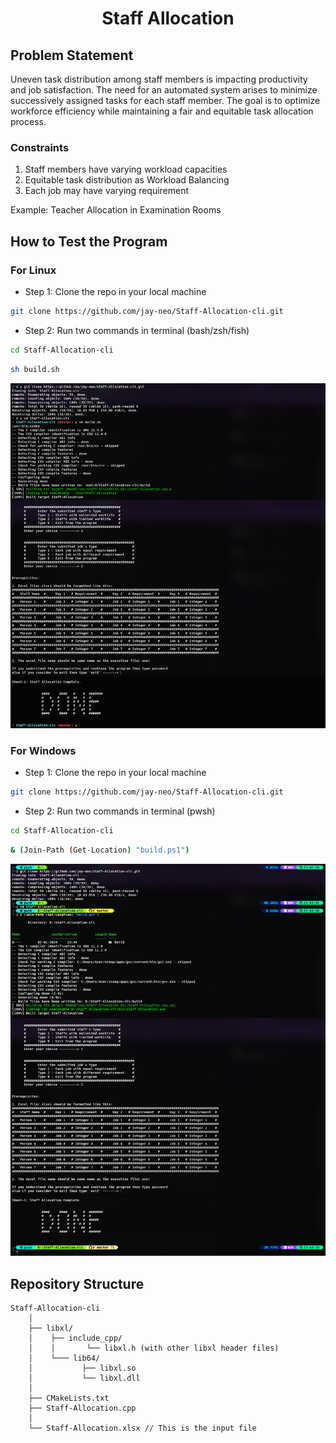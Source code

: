  <div align='center'><h1>Staff Allocation</h1></div>

## Problem Statement

Uneven task distribution among staff members is impacting productivity and job satisfaction. The need for an automated system arises to minimize successively assigned tasks for each staff member. The goal is to optimize workforce efficiency while maintaining a fair and equitable task allocation process.

### Constraints

1. Staff members have varying workload capacities
2. Equitable task distribution as Workload Balancing
3. Each job may have varying requirement

Example: Teacher Allocation in Examination Rooms


## How to Test the Program

### For Linux

- Step 1: Clone the repo in your local machine
```sh
git clone https://github.com/jay-neo/Staff-Allocation-cli.git
```

- Step 2: Run two commands in terminal (bash/zsh/fish)
```sh
cd Staff-Allocation-cli
```
```sh
sh build.sh
```

<div align='center'><img src="doc/unix.png"/></div>




### For Windows

- Step 1: Clone the repo in your local machine
```sh
git clone https://github.com/jay-neo/Staff-Allocation-cli.git
```

- Step 2: Run two commands in terminal (pwsh)
```sh
cd Staff-Allocation-cli
```
```sh
& (Join-Path (Get-Location) "build.ps1")
```

<div align='center'><img src="doc/win32.png"/></div>




## Repository Structure
```
Staff-Allocation-cli
    │
    ├── libxl/
    │    ├── include_cpp/
    │    │       └── libxl.h (with other libxl header files)
    │    └─── lib64/
    │           ├── libxl.so
    │           └── libxl.dll
    │
    ├── CMakeLists.txt
    ├── Staff-Allocation.cpp
    │
    └── Staff-Allocation.xlsx // This is the input file

```
